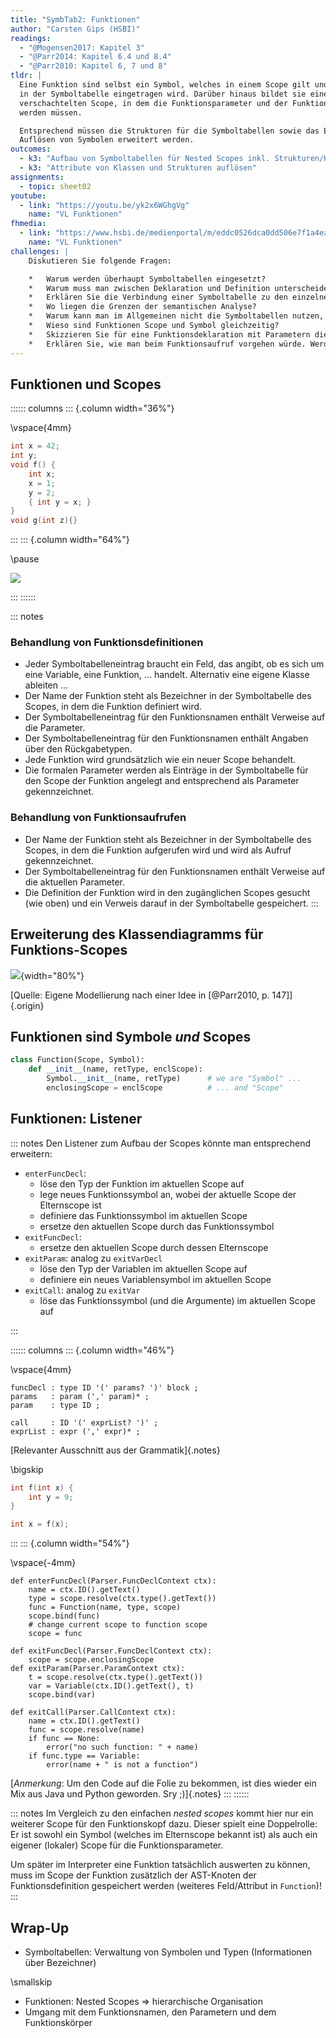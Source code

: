 ```yaml
---
title: "SymbTab2: Funktionen"
author: "Carsten Gips (HSBI)"
readings:
  - "@Mogensen2017: Kapitel 3"
  - "@Parr2014: Kapitel 6.4 und 8.4"
  - "@Parr2010: Kapitel 6, 7 und 8"
tldr: |
  Eine Funktion sind selbst ein Symbol, welches in einem Scope gilt und entsprechend
  in der Symboltabelle eingetragen wird. Darüber hinaus bildet sie einen neuen
  verschachtelten Scope, in dem die Funktionsparameter und der Funktionskörper definiert
  werden müssen.

  Entsprechend müssen die Strukturen für die Symboltabellen sowie das Eintragen und das
  Auflösen von Symbolen erweitert werden.
outcomes:
  - k3: "Aufbau von Symboltabellen für Nested Scopes inkl. Strukturen/Klassen mit einem Listener"
  - k3: "Attribute von Klassen und Strukturen auflösen"
assignments:
  - topic: sheet02
youtube:
  - link: "https://youtu.be/yk2x6WGhgVg"
    name: "VL Funktionen"
fhmedia:
  - link: "https://www.hsbi.de/medienportal/m/eddc0526dca0dd506e7f1a4ea426319fca05126ebacadb328ab8ccf68f2d0b038bc58b98ab51fdf3774db1b3a4ffe5b3d2279c7db4a37fe277ed2f3b27b9e495"
    name: "VL Funktionen"
challenges: |
    Diskutieren Sie folgende Fragen:

    *   Warum werden überhaupt Symboltabellen eingesetzt?
    *   Warum muss man zwischen Deklaration und Definition unterscheiden?
    *   Erklären Sie die Verbindung einer Symboltabelle zu den einzelnen Phasen einer Compiler-Pipeline.
    *   Wo liegen die Grenzen der semantischen Analyse?
    *   Warum kann man im Allgemeinen nicht die Symboltabellen nutzen, um die Werte von Symbolen mit zu speichern?
    *   Wieso sind Funktionen Scope und Symbol gleichzeitig?
    *   Skizzieren Sie für eine Funktionsdeklaration mit Parametern die resultierende Symboltabelle.
    *   Erklären Sie, wie man beim Funktionsaufruf vorgehen würde. Werden dabei Einträge in der Symboltabelle erzeugt?
---
```



## Funktionen und Scopes

:::::: columns
::: {.column width="36%"}

\vspace{4mm}

```c
int x = 42;
int y;
void f() {
    int x;
    x = 1;
    y = 2;
    { int y = x; }
}
void g(int z){}
```

:::
::: {.column width="64%"}

\pause

![](images/functionscopes.png)

:::
::::::

::: notes
### Behandlung von Funktionsdefinitionen

*   Jeder Symboltabelleneintrag braucht ein Feld, das angibt, ob es sich um eine
    Variable, eine Funktion, ... handelt. Alternativ eine eigene Klasse ableiten ...
*   Der Name der Funktion steht als Bezeichner in der Symboltabelle des Scopes, in dem
    die Funktion definiert wird.
*   Der Symboltabelleneintrag für den Funktionsnamen enthält Verweise auf die Parameter.
*   Der Symboltabelleneintrag für den Funktionsnamen enthält Angaben über den Rückgabetypen.
*   Jede Funktion wird grundsätzlich wie ein neuer Scope behandelt.
*   Die formalen Parameter werden als Einträge in der Symboltabelle für den Scope der
    Funktion angelegt and entsprechend als Parameter gekennzeichnet.

### Behandlung von Funktionsaufrufen

*   Der Name der Funktion steht als Bezeichner in der Symboltabelle des Scopes, in dem
    die Funktion aufgerufen wird und wird als Aufruf gekennzeichnet.
*   Der Symboltabelleneintrag für den Funktionsnamen enthält Verweise auf die aktuellen
    Parameter.
*   Die Definition der Funktion wird in den zugänglichen Scopes gesucht (wie oben) und
    ein Verweis darauf in der Symboltabelle gespeichert.
:::


## Erweiterung des Klassendiagramms für Funktions-Scopes

![](images/functionscopesuml.png){width="80%"}

[Quelle: Eigene Modellierung nach einer Idee in [@Parr2010, p. 147]]{.origin}


## Funktionen sind Symbole *und* Scopes

``` python
class Function(Scope, Symbol):
    def __init__(name, retType, enclScope):
        Symbol.__init__(name, retType)      # we are "Symbol" ...
        enclosingScope = enclScope          # ... and "Scope"
```

## Funktionen: Listener

::: notes
Den Listener zum Aufbau der Scopes könnte man entsprechend erweitern:

*   `enterFuncDecl`:
    *   löse den Typ der Funktion im aktuellen Scope auf
    *   lege neues Funktionssymbol an, wobei der aktuelle Scope der Elternscope ist
    *   definiere das Funktionssymbol im aktuellen Scope
    *   ersetze den aktuellen Scope durch das Funktionssymbol
*   `exitFuncDecl`:
    *   ersetze den aktuellen Scope durch dessen Elternscope
*   `exitParam`: analog zu `exitVarDecl`
    *   löse den Typ der Variablen im aktuellen Scope auf
    *   definiere ein neues Variablensymbol im aktuellen Scope
*   `exitCall`: analog zu `exitVar`
    *   löse das Funktionssymbol (und die Argumente) im aktuellen Scope auf

:::

:::::: columns
::: {.column width="46%"}

\vspace{4mm}

``` {.yacc size="footnotesize"}
funcDecl : type ID '(' params? ')' block ;
params   : param (',' param)* ;
param    : type ID ;

call     : ID '(' exprList? ')' ;
exprList : expr (',' expr)* ;
```

[Relevanter Ausschnitt aus der Grammatik]{.notes}

\bigskip

``` {.c size="footnotesize"}
int f(int x) {
    int y = 9;
}

int x = f(x);
```
:::
::: {.column width="54%"}

\vspace{-4mm}

``` {.python size="footnotesize"}
def enterFuncDecl(Parser.FuncDeclContext ctx):
    name = ctx.ID().getText()
    type = scope.resolve(ctx.type().getText())
    func = Function(name, type, scope)
    scope.bind(func)
    # change current scope to function scope
    scope = func

def exitFuncDecl(Parser.FuncDeclContext ctx):
    scope = scope.enclosingScope
def exitParam(Parser.ParamContext ctx):
    t = scope.resolve(ctx.type().getText())
    var = Variable(ctx.ID().getText(), t)
    scope.bind(var)

def exitCall(Parser.CallContext ctx):
    name = ctx.ID().getText()
    func = scope.resolve(name)
    if func == None:
        error("no such function: " + name)
    if func.type == Variable:
        error(name + " is not a function")
```

[*Anmerkung*: Um den Code auf die Folie zu bekommen, ist dies wieder ein Mix aus Java und Python geworden. Sry ;)]{.notes}
:::
::::::

::: notes
Im Vergleich zu den einfachen *nested scopes* kommt hier nur ein weiterer
Scope für den Funktionskopf dazu. Dieser spielt eine Doppelrolle: Er ist
sowohl ein Symbol (welches im Elternscope bekannt ist) als auch ein eigener
(lokaler) Scope für die Funktionsparameter.

Um später im Interpreter eine Funktion tatsächlich auswerten zu können, muss
im Scope der Funktion zusätzlich der AST-Knoten der Funktionsdefinition
gespeichert werden (weiteres Feld/Attribut in `Function`)!
:::


## Wrap-Up

*   Symboltabellen: Verwaltung von Symbolen und Typen (Informationen über Bezeichner)

\smallskip

*   Funktionen: Nested Scopes => hierarchische Organisation
*   Umgang mit dem Funktionsnamen, den Parametern und dem Funktionskörper
